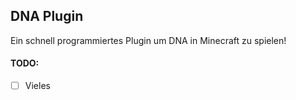 ## DNA Plugin
Ein schnell programmiertes Plugin um DNA in Minecraft zu spielen!

#### TODO:
- [ ] Vieles